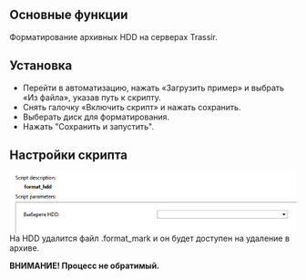 ## Основные функции

Форматирование архивных HDD на серверах Trassir.

## Установка

* Перейти в автоматизацию, нажать «Загрузить пример» и выбрать «Из файла», указав путь к скрипту.
* Снять галочку «Включить скрипт» и нажать сохранить.
* Выберать диск для форматирования.
* Нажать "Сохранить и запустить".

## Настройки скрипта
<img src="readme/settings.png"  alt="settings.png" align="left">

На HDD удалится файл .format_mark и он будет доступен на удаление в архиве.

**ВНИМАНИЕ! Процесс не обратимый.**
